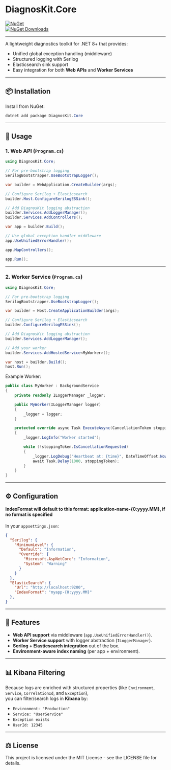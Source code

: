 # DiagnosKit.Core

[![NuGet](https://img.shields.io/nuget/v/DiagnosKit.Core.svg)](https://www.nuget.org/packages/DiagnosKit.Core)  
[![NuGet Downloads](https://img.shields.io/nuget/dt/DiagnosKit.Core.svg)](https://www.nuget.org/packages/DiagnosKit.Core)

---
A lightweight diagnostics toolkit for .NET 8+ that provides:
- Unified global exception handling (middleware)
- Structured logging with Serilog
- Elasticsearch sink support
- Easy integration for both **Web APIs** and **Worker Services**

---

## 📦 Installation

Install from NuGet:

```powershell
dotnet add package DiagnosKit.Core
```

---

## 🚀 Usage

### 1. Web API (`Program.cs`)

```csharp
using DiagnosKit.Core;

// For pre-bootstrap logging
SerilogBootstrapper.UseBootstrapLogger();

var builder = WebApplication.CreateBuilder(args);

// Configure Serilog + Elasticsearch
builder.Host.ConfigureSerilogESSink();

// Add DiagnosKit logging abstraction
builder.Services.AddLoggerManager();
builder.Services.AddControllers();

var app = builder.Build();

// Use global exception handler middleware
app.UseUnifiedErrorHandler();

app.MapControllers();

app.Run();
```

---

### 2. Worker Service (`Program.cs`)

```csharp
using DiagnosKit.Core;

// For pre-bootstrap logging
SerilogBootstrapper.UseBootstrapLogger();

var builder = Host.CreateApplicationBuilder(args);

// Configure Serilog + Elasticsearch
builder.ConfigureSerilogESSink();

// Add DiagnosKit logging abstraction
builder.Services.AddLoggerManager();

// Add your worker
builder.Services.AddHostedService<MyWorker>();

var host = builder.Build();
host.Run();
```

Example Worker:

```csharp
public class MyWorker : BackgroundService
{
    private readonly ILoggerManager _logger;

    public MyWorker(ILoggerManager logger)
    {
        _logger = logger;
    }

    protected override async Task ExecuteAsync(CancellationToken stoppingToken)
    {
        _logger.LogInfo("Worker started");

        while (!stoppingToken.IsCancellationRequested)
        {
            _logger.LogDebug("Heartbeat at: {time}", DateTimeOffset.Now);
            await Task.Delay(1000, stoppingToken);
        }
    }
}
```

---

## ⚙️ Configuration

#### IndexFormat will default to this format: application-name-{0:yyyy.MM}, if no format is specified
In your `appsettings.json`: 

```json
{
  "Serilog": {
    "MinimumLevel": {
      "Default": "Information",
      "Override": {
        "Microsoft.AspNetCore": "Information",
        "System": "Warning"
      }
    }
  },
  "ElasticSearch": {
    "Url": "http://localhost:9200",
    "IndexFormat": "myapp-{0:yyyy.MM}"
  },
}
```

---

## 📝 Features

- **Web API support** via middleware (`app.UseUnifiedErrorHandler()`).
- **Worker Service support** with logger abstraction (`ILoggerManager`).
- **Serilog + Elasticsearch integration** out of the box.
- **Environment-aware index naming** (per app + environment).

---

## 📊 Kibana Filtering

Because logs are enriched with structured properties (like `Environment`, `Service`, `CorrelationId`, and `Exception`),  
you can filter/search logs in **Kibana** by:

- `Environment: "Production"`  
- `Service: "UserService"`  
- `Exception exists`  
- `UserId: 12345`

---

## ⚖ License

This project is licensed under the MIT License - see the LICENSE file for details.